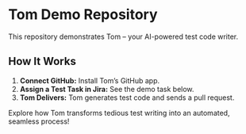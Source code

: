 # Tom Demo Repository

This repository demonstrates Tom – your AI-powered test code writer.

## How It Works

1. **Connect GitHub:** Install Tom’s GitHub app.
2. **Assign a Test Task in Jira:** See the demo task below.
3. **Tom Delivers:** Tom generates test code and sends a pull request.

Explore how Tom transforms tedious test writing into an automated, seamless process!
